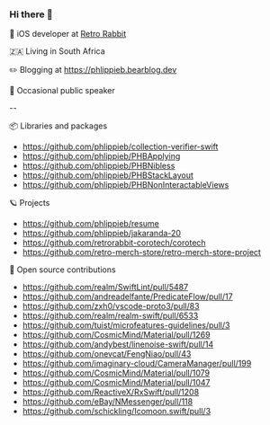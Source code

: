 ### Hi there 👋

🐰 iOS developer at [Retro Rabbit](https://github.com/RetroRabbit)

🇿🇦 Living in South Africa

✏️ Blogging at https://phlippieb.bearblog.dev

🎤 Occasional public speaker

--

📦 Libraries and packages

- https://github.com/phlippieb/collection-verifier-swift
- https://github.com/phlippieb/PHBApplying
- https://github.com/phlippieb/PHBNibless
- https://github.com/phlippieb/PHBStackLayout
- https://github.com/phlippieb/PHBNonInteractableViews

🪐 Projects

- https://github.com/phlippieb/resume
- https://github.com/phlippieb/jakaranda-20
- https://github.com/retrorabbit-corotech/corotech
- https://github.com/retro-merch-store/retro-merch-store-project

🎁 Open source contributions

- https://github.com/realm/SwiftLint/pull/5487
- https://github.com/andreadelfante/PredicateFlow/pull/17
- https://github.com/zxh0/vscode-proto3/pull/83
- https://github.com/realm/realm-swift/pull/6533
- https://github.com/tuist/microfeatures-guidelines/pull/3
- https://github.com/CosmicMind/Material/pull/1269
- https://github.com/andybest/linenoise-swift/pull/14
- https://github.com/onevcat/FengNiao/pull/43
- https://github.com/imaginary-cloud/CameraManager/pull/199
- https://github.com/CosmicMind/Material/pull/1079
- https://github.com/CosmicMind/Material/pull/1047
- https://github.com/ReactiveX/RxSwift/pull/1208
- https://github.com/eBay/NMessenger/pull/118
- https://github.com/schickling/Icomoon.swift/pull/3

<!--
**phlippieb/phlippieb** is a ✨ _special_ ✨ repository because its `README.md` (this file) appears on your GitHub profile.

Here are some ideas to get you started:

- 🔭 I’m currently working on ...
- 🌱 I’m currently learning ...
- 👯 I’m looking to collaborate on ...
- 🤔 I’m looking for help with ...
- 💬 Ask me about ...
- 📫 How to reach me: ...
- 😄 Pronouns: ...
- ⚡ Fun fact: ...
-->
